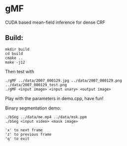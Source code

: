 # gMF

CUDA based mean-field inference for dense CRF

## Build:
```
mkdir build
cd build
cmake ..
make -j12
```

Then test with 

```
./gMF ../data/2007_000129.jpg ../data/2007_000129.png ../data/2007_000129_test.png
./gMF <input image> <input unary> <output image>
```

Play with the parameters in demo.cpp, have fun!


Binary segmentation demo:

```
./bSeg ../data/me.mp4 ../data/msk.ppm
./bSeg <input video> <mask image>

'x' to next frame
'z' to previous frame
'q' to exit
